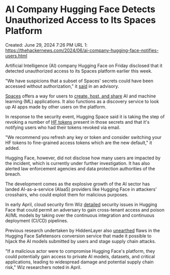 # AI Company Hugging Face Detects Unauthorized Access to Its Spaces Platform

Created: June 29, 2024 7:26 PM
URL 1: https://thehackernews.com/2024/06/ai-company-hugging-face-notifies-users.html

Artificial Intelligence (AI) company Hugging Face on Friday disclosed that it detected unauthorized access to its Spaces platform earlier this week.

"We have suspicions that a subset of Spaces' secrets could have been accessed without authorization," it [said](https://huggingface.co/blog/space-secrets-disclosure) in an advisory.

[Spaces](https://huggingface.co/spaces) offers a way for users to [create, host, and share](https://huggingface.co/docs/hub/en/spaces-overview) AI and machine learning (ML) applications. It also functions as a discovery service to look up AI apps made by other users on the platform.

In response to the security event, Hugging Space said it is taking the step of revoking a number of [HF tokens](https://huggingface.co/docs/hub/en/security-tokens) present in those secrets and that it's notifying users who had their tokens revoked via email.

"We recommend you refresh any key or token and consider switching your HF tokens to fine-grained access tokens which are the new default," it added.

Hugging Face, however, did not disclose how many users are impacted by the incident, which is currently under further investigation. It has also alerted law enforcement agencies and data protection authorities of the breach.

The development comes as the explosive growth of the AI sector has landed AI-as-a-service (AIaaS) providers like Hugging Face in attackers' crosshairs, who could exploit them for malicious purposes.

In early April, cloud security firm Wiz [detailed](https://thehackernews.com/2024/04/ai-as-service-providers-vulnerable-to.html) security issues in Hugging Face that could permit an adversary to gain cross-tenant access and poison AI/ML models by taking over the continuous integration and continuous deployment (CI/CD) pipelines.

Previous research undertaken by HiddenLayer also [unearthed](https://thehackernews.com/2024/02/new-hugging-face-vulnerability-exposes.html) flaws in the Hugging Face Safetensors conversion service that made it possible to hijack the AI models submitted by users and stage supply chain attacks.

"If a malicious actor were to compromise Hugging Face's platform, they could potentially gain access to private AI models, datasets, and critical applications, leading to widespread damage and potential supply chain risk," Wiz researchers noted in April.